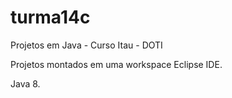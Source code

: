 # turma14c
Projetos em Java - Curso Itau - DOTI

Projetos montados em uma workspace Eclipse IDE.

Java 8.
